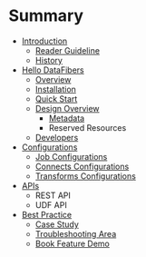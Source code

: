 # Summary

* [Introduction](introduction.md)
   * [Reader Guideline](reader_guideline.md)
   * [History](history.md)
* [Hello DataFibers](hello_datafibers.md)
   * [Overview](overview.md)
   * [Installation](installation.md)
   * [Quick Start](quick_start.md)
   * [Design Overview](design_overview.md)
       * [Metadata](metadata.md)
       * Reserved Resources
   * [Developers](developers.md)
* [Configurations](configurations.md)
   * [Job Configurations](job_configurations.md)
   * [Connects Configurations](connects_configurations.md)
   * [Transforms Configurations](transforms_configurations.md)
* [APIs](apis.md)
   * REST API
   * UDF API
* [Best Practice](case_studies.md)
   * [Case Study](case_study.md)
   * [Troubleshooting Area](troubleshooting_area.md)
   * [Book Feature Demo](book_feature_demo.md)

